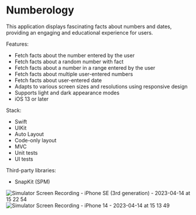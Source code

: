 # Numberology
This application displays fascinating facts about numbers and dates, providing an engaging and educational experience for users.

Features:
- Fetch facts about the number entered by the user
- Fetch facts about a random number with fact
- Fetch facts about a number in a range entered by the user
- Fetch facts about multiple user-entered numbers
- Fetch facts about user-entered date
- Adapts to various screen sizes and resolutions using responsive design
- Supports light and dark appearance modes
- iOS 13 or later

Stack:
- Swift
- UIKit
- Auto Layout
- Code-only layout
- MVC
- Unit tests
- UI tests


Third-party libraries:
- SnapKit (SPM)

![Simulator Screen Recording - iPhone SE (3rd generation) - 2023-04-14 at 15 22 54](https://user-images.githubusercontent.com/105853157/232042400-57d933d8-4557-48d4-8d8e-4f456ebbd645.gif)
![Simulator Screen Recording - iPhone 14 - 2023-04-14 at 15 13 49](https://user-images.githubusercontent.com/105853157/232040665-a15076a8-94cd-4e4e-a78a-8be50a854ddb.gif)
